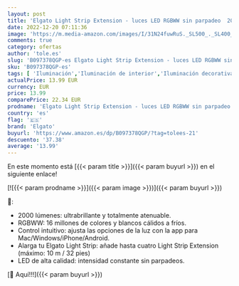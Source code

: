 ```yaml
---
layout: post
title: 'Elgato Light Strip Extension - luces LED RGBWW sin parpadeo  2000 lúmenes  16 millones de colores  blanco cálido/frío  control con app  iOS  Android  PC  Mac  integración con Stream Deck'
date: 2022-12-20 07:11:36
image: 'https://m.media-amazon.com/images/I/31N24fuwRuS._SL500_._SL400_.jpg'
comments: true
category: ofertas
author: 'tole.es'
slug: 'B097378QGP-es Elgato Light Strip Extension - luces LED RGBWW sin...'
sku: 'B097378QGP-es'
tags: [ 'Iluminación','Iluminación de interior','Iluminación decorativa y para usos específicos de interior','Tiras LED de interior','android','elgato','🇪🇸', ]
actualPrice: 13.99 EUR
currency: EUR
price: 13.99
comparePrice: 22.34 EUR
prodname: 'Elgato Light Strip Extension - luces LED RGBWW sin parpadeo  2000 lúmenes  16 millones de colores  blanco cálido/frío  control con app  iOS  Android  PC  Mac  integración con Stream Deck'
country: 'es'
flag: '🇪🇸'
brand: 'Elgato'
buyurl: 'https://www.amazon.es/dp/B097378QGP/?tag=tolees-21'
descuento: '37.38'
average: '13.99'
---
```


En este momento está [{{< param title >}}]({{< param buyurl >}}) en el siguiente enlace!

[![{{< param prodname >}}]({{< param image >}})]({{< param buyurl >}})

🔎:

- 2000 lúmenes: ultrabrillante y totalmente atenuable.
- RGBWW: 16 millones de colores y blancos cálidos a fríos.
- Control intuitivo: ajusta las opciones de la luz con la app para Mac/Windows/iPhone/Android.
- Alarga tu Elgato Light Strip: añade hasta cuatro Light Strip Extension (máximo: 10 m / 32 pies)
- LED de alta calidad: intensidad constante sin parpadeos.

[🛒 Aquí!!!]({{< param buyurl >}})
